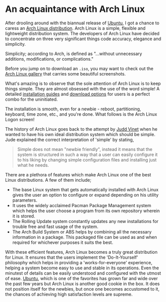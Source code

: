 # An acquaintance with Arch Linux

After drooling around with the biannual release of <a href="http://www.ubuntu.com/">Ubuntu</a>, I got a chance to caress an <a href="http://www.archlinux.org/">Arch Linux distribution</a>. Arch Linux is a simple, flexible and lightweight distribution system. The developers of Arch Linux have decided to concentrate on three very significant things code accuracy, elegance and simplicity.

Simplicity; according to Arch, is defined as "...without unnecessary additions, modifications, or complications."

Before you jump on to download an `.iso`, you may want to check out the <a href="http://www.archlinuxgallery.com/">Arch Linux gallery</a> that carries some beautiful screenshots.

What's amazing is to observe that the sole attention of Arch Linux is to keep things simple. They are almost obsessed with the use of the word simple! A detailed <a href="http://wiki.archlinux.org/index.php/Official_Arch_Linux_Install_Guide">installation guides</a> and <a href="http://www.archlinux.org/download/">download options</a> for users is a perfect combo for the uninitiated.

The installation is smooth, even for a newbie - reboot, partitioning, keyboard, time zone, etc., and you're done. What follows is the Arch Linux Logon screen!

The history of Arch Linux goes back to the attempt by <a href="http://twitter.com/juddv">Judd Vinet</a> when he wanted to have his own ideal distribution system which should be simple. Jude explained the correct interpretation of 'simple' by stating, 

> Simple does not mean "newbie friendly", instead it means that the system is structured in such a way that a user can easily configure it to his liking by changing simple configuration files and installing just what he needs.

There are a plethora of features which make Arch Linux one of the best Linux distributions. A few of them include;

- The base Linux system that gets automatically installed with Arch Linux gives the user an option to configure or expand depending on his utility parameters.
- It uses the widely acclaimed Pacman Package Management system which helps the user choose a program from its own repository wherein it is stored.
- The Rolling Update system constantly updates any new installations for trouble free and fast usage of the system.
- The Arch Build System or ABS helps by combining all the necessary information in a package. This packaged file can be used as and when required for whichever purposes it suits the best.

With these efficient features, Arch Linux becomes a truly great distribution for Linux. It ensures that the users implement the 'Do-It-Yourself' philosophy which helps in providing a 'works-for-everyone' experience, helping a system become easy to use and stable in its operations. Even the minutest of details can be easily understood and configured with the utmost of ease. <a href="http://www.ubuntu.com">Ubuntu</a>, which is one of the favorites has grown far and wide over the past few years but Arch Linux is another good cookie in the box. It does not position itself for the newbies, but once one becomes accustomed to it, the chances of achieving high satisfaction levels are supreme. 

